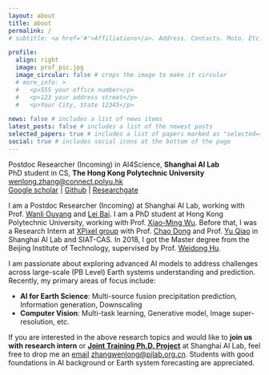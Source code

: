 ```yaml
---
layout: about
title: about
permalink: /
# subtitle: <a href='#'>Affiliations</a>. Address. Contacts. Moto. Etc.

profile:
  align: right
  image: prof_pic.jpg
  image_circular: false # crops the image to make it circular
  # more_info: >
  #   <p>555 your office number</p>
  #   <p>123 your address street</p>
  #   <p>Your City, State 12345</p>

news: false # includes a list of news items
latest_posts: false # includes a list of the newest posts
selected_papers: true # includes a list of papers marked as "selected={true}"
social: true # includes social icons at the bottom of the page
---
```


Postdoc Researcher (Incoming) in AI4Science, **Shanghai AI Lab**<br>
PhD student in CS, **The Hong Kong Polytechnic University**<br> 
wenlong.zhang@connect.polyu.hk<br>
[Google scholar](https://scholar.google.com.hk/citations?user=UnMImiUAAAAJ&hl=zh-CN) | [Github](https://github.com/WenlongZhang0517) | [Researchgate](https://www.researchgate.net/profile/Wenlong-Zhang-26)

I am a Postdoc Researcher (Incoming) at Shanghai AI Lab, working with Prof. [Wanli Ouyang](https://wlouyang.github.io/) and [Lei Bai](http://leibai.site/). I am a PhD student at Hong Kong Polytechnic University, working with Prof. [Xiao-Ming Wu](http://www4.comp.polyu.edu.hk/~csxmwu/). Before that, I was a Research Intern at [XPixel group](http://xpixel.group/) with Prof. [Chao Dong](https://scholar.google.com/citations?hl=zh-CN&user=OSDCB0UAAAAJ) and Prof. [Yu Qiao](http://mmlab.siat.ac.cn/team) in Shanghai AI Lab and SIAT-CAS. In 2018, I got the Master degree from the Beijing Institute of Technology, supervised by Prof. [Weidong Hu](https://ice.bit.edu.cn/szdw/jsfc/895feca632d747dc81769fbaf7be5ef5.htm).

I am passionate about exploring advanced AI models to address challenges across large-scale (PB Level) Earth systems understanding and prediction. Recently, my primary areas of focus include:

* **AI for Earth Science**: Multi-source fusion precipitation prediction, Information generation, Downscaling<br> 
* **Computer Vision**: Multi-task learning, Generative model, Image super-resolution, etc.

If you are interested in the above research topics and would like to **join us with research intern** or **[Joint Training Ph.D. Project](https://www.shlab.org.cn/enrollment)** at Shanghai AI Lab, feel free to drop me an [email](zhangwenlong@pjlab.org.cn) zhangwenlong@pjlab.org.cn. Students with good foundations in AI background or Earth system forecasting are appreciated.